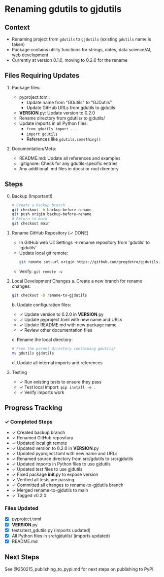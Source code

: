 # Renaming gdutils to gjdutils

## Context
- Renaming project from `gdutils` to `gjdutils` (existing `gdutils` name is taken)
- Package contains utility functions for strings, dates, data science/AI, web development
- Currently at version 0.1.0, moving to 0.2.0 for the rename

## Files Requiring Updates
1. Package files:
   - pyproject.toml:
     - Update name from "GDutils" to "GJDutils"
     - Update GitHub URLs from gdutils to gjdutils
   - __VERSION__.py: Update version to 0.2.0
   - Rename directory from gdutils/ to gjdutils/
   - Update imports in all Python files:
     - `from gdutils import ...`
     - `import gdutils`
     - References like `gdutils.something()`

2. Documentation/Meta:
   - README.md: Update all references and examples
   - .gitignore: Check for any gdutils-specific entries
   - Any additional .md files in docs/ or root directory

## Steps

0. Backup (Important!)
   ```bash
   # Create a backup branch
   git checkout -b backup-before-rename
   git push origin backup-before-rename
   # Return to main
   git checkout main
   ```

1. Rename GitHub Repository (✓ DONE)
   - In GitHub web UI: Settings -> rename repository from 'gdutils' to 'gjdutils'
   - Update local git remote:
     ```bash
     git remote set-url origin https://github.com/gregdetre/gjdutils.git
     ```
   - Verify: `git remote -v`

2. Local Development Changes
   a. Create a new branch for rename changes:
      ```bash
      git checkout -b rename-to-gjdutils
      ```
   
   b. Update configuration files:
      - ✓ Update version to 0.2.0 in __VERSION__.py
      - ✓ Update pyproject.toml with new name and URLs
      - ✓ Update README.md with new package name
      - ✓ Review other documentation files
   
   c. Rename the local directory:
      ```bash
      # From the parent directory containing gdutils/
      mv gdutils gjdutils
      ```
   
   d. Update all internal imports and references

3. Testing
   - ✓ Run existing tests to ensure they pass
   - ✓ Test local import: `pip install -e .`
   - ✓ Verify imports work

## Progress Tracking

### ✓ Completed Steps
- ✓ Created backup branch
- ✓ Renamed GitHub repository
- ✓ Updated local git remote
- ✓ Updated version to 0.2.0 in __VERSION__.py
- ✓ Updated pyproject.toml with new name and URLs
- ✓ Renamed source directory from src/gdutils to src/gjdutils
- ✓ Updated imports in Python files to use gjdutils
- ✓ Updated test files to use gjdutils
- ✓ Fixed package __init__.py to expose version
- ✓ Verified all tests are passing
- ✓ Committed all changes to rename-to-gjdutils branch
- ✓ Merged rename-to-gjdutils to main
- ✓ Tagged v0.2.0

### Files Updated
- [x] pyproject.toml
- [x] __VERSION__.py
- [x] tests/test_gdutils.py (imports updated)
- [x] All Python files in src/gjdutils/ (imports updated)
- [x] README.md

## Next Steps
See @250215_publishing_to_pypi.md for next steps on publishing to PyPI.




